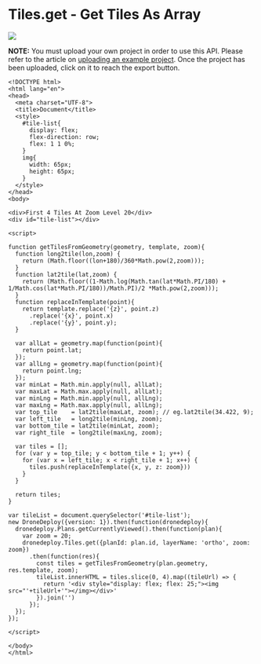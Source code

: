 # Tiles.get - Get Tiles As Array

![](https://github.com/ddbotgitbooksync/dronedeploy-apps-gitbook/tree/c927048f33aac44c8e61d230dc43194aca71784c/tile-array-example.png)

**NOTE:** You must upload your own project in order to use this API. Please refer to the article on [uploading an example project](how-to-upload-an-example-project.md). Once the project has been uploaded, click on it to reach the export button.

```markup
<!DOCTYPE html>
<html lang="en">
<head>
  <meta charset="UTF-8">
  <title>Document</title>
  <style>
    #tile-list{
      display: flex;
      flex-direction: row;
      flex: 1 1 0%;
    }
    img{
      width: 65px;
      height: 65px;
    }
  </style>
</head>
<body>

<div>First 4 Tiles At Zoom Level 20</div>
<div id="tile-list"></div>

<script>

function getTilesFromGeometry(geometry, template, zoom){
  function long2tile(lon,zoom) {
    return (Math.floor((lon+180)/360*Math.pow(2,zoom)));
  }
  function lat2tile(lat,zoom) {
    return (Math.floor((1-Math.log(Math.tan(lat*Math.PI/180) + 1/Math.cos(lat*Math.PI/180))/Math.PI)/2 *Math.pow(2,zoom)));
  }
  function replaceInTemplate(point){
    return template.replace('{z}', point.z)
      .replace('{x}', point.x)
      .replace('{y}', point.y);
  }

  var allLat = geometry.map(function(point){
    return point.lat;
  });
  var allLng = geometry.map(function(point){
    return point.lng;
  });
  var minLat = Math.min.apply(null, allLat);
  var maxLat = Math.max.apply(null, allLat);
  var minLng = Math.min.apply(null, allLng);
  var maxLng = Math.max.apply(null, allLng);
  var top_tile    = lat2tile(maxLat, zoom); // eg.lat2tile(34.422, 9);
  var left_tile   = long2tile(minLng, zoom);
  var bottom_tile = lat2tile(minLat, zoom);
  var right_tile  = long2tile(maxLng, zoom);

  var tiles = [];
  for (var y = top_tile; y < bottom_tile + 1; y++) {
    for (var x = left_tile; x < right_tile + 1; x++) {
      tiles.push(replaceInTemplate({x, y, z: zoom}))
    }
  }

  return tiles;
}

var tileList = document.querySelector('#tile-list');
new DroneDeploy({version: 1}).then(function(dronedeploy){
  dronedeploy.Plans.getCurrentlyViewed().then(function(plan){
    var zoom = 20;
    dronedeploy.Tiles.get({planId: plan.id, layerName: 'ortho', zoom: zoom})
      .then(function(res){
        const tiles = getTilesFromGeometry(plan.geometry, res.template, zoom);
        tileList.innerHTML = tiles.slice(0, 4).map((tileUrl) => {
          return '<div style="display: flex; flex: 25;"><img src="'+tileUrl+'"></img></div>'
        }).join('')
      });
  });
});

</script>

</body>
</html>
```
